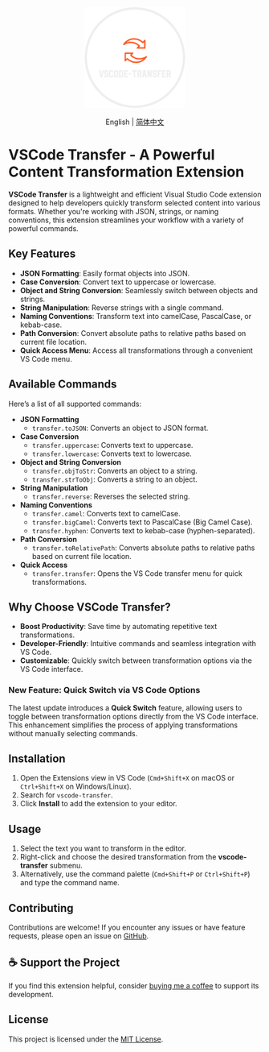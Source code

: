 <p align="center">
<img height="200" src="./assets/kv.png" alt="vscode-transfer">
</p>
<p align="center"> English | <a href="./README_zh.md">简体中文</a></p>

# VSCode Transfer - A Powerful Content Transformation Extension

**VSCode Transfer** is a lightweight and efficient Visual Studio Code extension designed to help developers quickly transform selected content into various formats. Whether you're working with JSON, strings, or naming conventions, this extension streamlines your workflow with a variety of powerful commands.

## Key Features

- **JSON Formatting**: Easily format objects into JSON.
- **Case Conversion**: Convert text to uppercase or lowercase.
- **Object and String Conversion**: Seamlessly switch between objects and strings.
- **String Manipulation**: Reverse strings with a single command.
- **Naming Conventions**: Transform text into camelCase, PascalCase, or kebab-case.
- **Path Conversion**: Convert absolute paths to relative paths based on current file location.
- **Quick Access Menu**: Access all transformations through a convenient VS Code menu.

## Available Commands

Here’s a list of all supported commands:

- **JSON Formatting**
  - `transfer.toJSON`: Converts an object to JSON format.
- **Case Conversion**
  - `transfer.uppercase`: Converts text to uppercase.
  - `transfer.lowercase`: Converts text to lowercase.
- **Object and String Conversion**
  - `transfer.objToStr`: Converts an object to a string.
  - `transfer.strToObj`: Converts a string to an object.
- **String Manipulation**
  - `transfer.reverse`: Reverses the selected string.
- **Naming Conventions**
  - `transfer.camel`: Converts text to camelCase.
  - `transfer.bigCamel`: Converts text to PascalCase (Big Camel Case).
  - `transfer.hyphen`: Converts text to kebab-case (hyphen-separated).
- **Path Conversion**
  - `transfer.toRelativePath`: Converts absolute paths to relative paths based on current file location.
- **Quick Access**
  - `transfer.transfer`: Opens the VS Code transfer menu for quick transformations.

## Why Choose VSCode Transfer?

- **Boost Productivity**: Save time by automating repetitive text transformations.
- **Developer-Friendly**: Intuitive commands and seamless integration with VS Code.
- **Customizable**: Quickly switch between transformation options via the VS Code interface.

### New Feature: Quick Switch via VS Code Options

The latest update introduces a **Quick Switch** feature, allowing users to toggle between transformation options directly from the VS Code interface. This enhancement simplifies the process of applying transformations without manually selecting commands.

## Installation

1. Open the Extensions view in VS Code (`Cmd+Shift+X` on macOS or `Ctrl+Shift+X` on Windows/Linux).
2. Search for `vscode-transfer`.
3. Click **Install** to add the extension to your editor.

## Usage

1. Select the text you want to transform in the editor.
2. Right-click and choose the desired transformation from the **vscode-transfer** submenu.
3. Alternatively, use the command palette (`Cmd+Shift+P` or `Ctrl+Shift+P`) and type the command name.

## Contributing

Contributions are welcome! If you encounter any issues or have feature requests, please open an issue on [GitHub](https://github.com/Simon-He95/vscode-transfer/issues).

## :coffee: Support the Project

If you find this extension helpful, consider [buying me a coffee](https://github.com/Simon-He95/sponsor) to support its development.

## License

This project is licensed under the [MIT License](./license).
